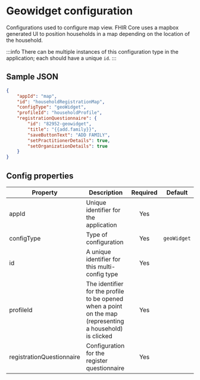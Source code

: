 # Geowidget configuration

Configurations used to configure map view. FHIR Core uses a mapbox generated UI to position households in a map depending on the location of the household.

:::info There can be multiple instances of this configuration type in the application; each should have a unique `id`. :::

## Sample JSON

```json
{
    "appId": "map",
    "id": "householdRegistrationMap",
    "configType": "geoWidget",
    "profileId": "householdProfile",
    "registrationQuestionnaire": {
        "id": "82952-geowidget",
        "title": "{{add.family}}",
        "saveButtonText": "ADD FAMILY",
        "setPractitionerDetails": true,
        "setOrganizationDetails": true
    }
}
```

## Config properties

| Property                  | Description                                                                                               | Required |   Default   |
| ------------------------- | --------------------------------------------------------------------------------------------------------- | :------: | :---------: |
| appId                     | Unique identifier for the application                                                                     |    Yes   |             |
| configType                | Type of configuration                                                                                     |    Yes   | `geoWidget` |
| id                        | A unique identifier for this multi-config type                                                            |    Yes   |             |
| profileId                 | The identifier for the profile to be opened when a point on the map (representing a household) is clicked |    Yes   |             |
| registrationQuestionnaire | Configuration for the register questionnaire                                                              |    Yes   |             |
